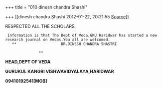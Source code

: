 +++
title = "010 dinesh chandra Shashi"

+++
[[dinesh chandra Shashi	2012-01-22, 20:21:55 [Source](https://groups.google.com/g/bvparishat/c/2_n0Z8QqFkQ)]]



RESPECTED ALL THE SCHOLARS,                      
                                   
                                   
     Information is that The Dept of Veda,GKU Haridwar has started a new research journal on Vedas.You all are welcomed.         
       **                    DR.DINESH CHANDRA SHASTRI                            
                                   
                   **

**HEAD,DEPT OF VEDA**

**GURUKUL KANGRI VISHWAVIDYALAYA,HARIDWAR**

**09410192541\[MOB\]**

